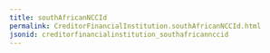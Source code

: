 ```yaml
---
title: southAfricanNCCId
permalink: CreditorFinancialInstitution.southAfricanNCCId.html
jsonid: creditorfinancialinstitution_southafricannccid
---
```

